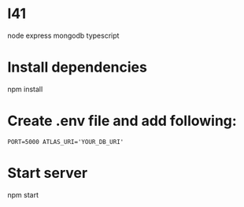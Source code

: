 # l41
node express mongodb typescript

# Install dependencies
npm install

# Create .env file and add following:

``PORT=5000
ATLAS_URI='YOUR_DB_URI'``

# Start server
npm start
